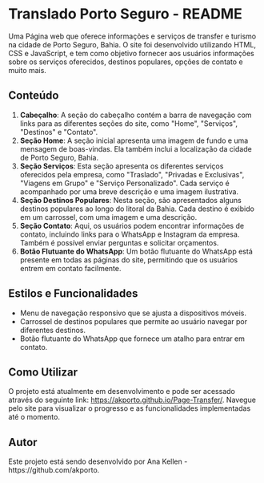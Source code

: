 
  <h1>Translado Porto Seguro - README</h1>

  <p>Uma Página web que oferece informações e serviços de transfer e turismo na cidade de Porto Seguro, Bahia. O site foi desenvolvido utilizando HTML, CSS e JavaScript, e tem como objetivo fornecer aos usuários informações sobre os serviços oferecidos, destinos populares, opções de contato e muito mais.</p>

  <h2>Conteúdo</h2>

  <ol>
    <li><strong>Cabeçalho</strong>: A seção do cabeçalho contém a barra de navegação com links para as diferentes seções do site, como "Home", "Serviços", "Destinos" e "Contato".</li>
    <li><strong>Seção Home</strong>: A seção inicial apresenta uma imagem de fundo e uma mensagem de boas-vindas. Ela também inclui a localização da cidade de Porto Seguro, Bahia.</li>
    <li><strong>Seção Serviços</strong>: Esta seção apresenta os diferentes serviços oferecidos pela empresa, como "Traslado", "Privadas e Exclusivas", "Viagens em Grupo" e "Serviço Personalizado". Cada serviço é acompanhado por uma breve descrição e uma imagem ilustrativa.</li>
    <li><strong>Seção Destinos Populares</strong>: Nesta seção, são apresentados alguns destinos populares ao longo do litoral da Bahia. Cada destino é exibido em um carrossel, com uma imagem e uma descrição.</li>
    <li><strong>Seção Contato</strong>: Aqui, os usuários podem encontrar informações de contato, incluindo links para o WhatsApp e Instagram da empresa. Também é possível enviar perguntas e solicitar orçamentos.</li>
    <li><strong>Botão Flutuante do WhatsApp</strong>: Um botão flutuante do WhatsApp está presente em todas as páginas do site, permitindo que os usuários entrem em contato facilmente.</li>
  </ol>

  <h2>Estilos e Funcionalidades</h2>

  <ul>
    <li>Menu de navegação responsivo que se ajusta a dispositivos móveis.</li>
    <li>Carrossel de destinos populares que permite ao usuário navegar por diferentes destinos.</li>
    <li>Botão flutuante do WhatsApp que fornece um atalho para entrar em contato.</li>
  </ul>

  <h2>Como Utilizar</h2>

  <p>O projeto está atualmente em desenvolvimento e pode ser acessado através do seguinte link: <a href="https://akporto.github.io/Page-Transfer/">https://akporto.github.io/Page-Transfer/</a>. Navegue pelo site para visualizar o progresso e as funcionalidades implementadas até o momento.</p>

  <h2>Autor</h2>

  <p>Este projeto está sendo desenvolvido por Ana Kellen - https://github.com/akporto.</p>

